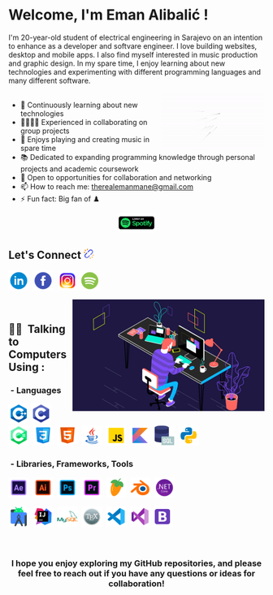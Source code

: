 <h1>
  Welcome, I'm Eman Alibalić !
</h1>




I'm 20-year-old student of electrical engineering in Sarajevo on an intention to enhance as a developer and softvare engineer. I love building websites, desktop and mobile apps. I also find myself interested in music production and graphic design. In my spare time, I enjoy learning about new technologies and experimenting with different programming languages and many different software.<br /><br />
<img width="40%" align="right" alt="Github Image" src="https://github.com/EmanMane/emanmane/blob/main/Github%20Welcome/EmanMane%20Logo%20Animation.gif" />

- 🔬 Continuously learning about new technologies
- 👨‍👩‍👧‍👦 Experienced in collaborating on group projects
- 🎸 Enjoys playing and creating music in spare time
- 📚 Dedicated to expanding programming knowledge through personal<br /> projects and academic coursework
- 🤝 Open to opportunities for collaboration and networking
- 📫 How to reach me: [therealemanmane@gmail.com](mailto:therealemanmane@gmail.com)
- ⚡ Fun fact: Big fan of ♟️



<div align="center">
<a href="https://open.spotify.com/artist/6eHhY7ZhojI0Qx9odjij2R" target="_blank"><img src="https://github.com/EmanMane/emanmane/blob/main/Github%20Welcome/spotify-button.png" alt="Spotify" width="15%" height="15%" /></a></div>

## Let's Connect <img src="https://github.com/EmanMane/emanmane/blob/main/Github%20Welcome/broken-link-chain.svg" width=20 height=20 /> 

[<img src='https://github.com/EmanMane/emanmane/blob/main/Github%20Welcome/icons8-linkedin.svg' alt='linkedin' height='40'>](https://www.linkedin.com/in/eman-alibali%C4%87-482139247)&nbsp;  [<img src='https://github.com/EmanMane/emanmane/blob/main/Github%20Welcome/icons8-facebook.svg' alt='facebook' height='40'>](https://www.facebook.com/profile.php?id=100007735907794)&nbsp;  [<img src='https://github.com/EmanMane/emanmane/blob/main/Github%20Welcome/icons8-instagram.svg' alt='instagram' height='40'>](https://www.instagram.com/therealemanmane/)&nbsp;[<img src='https://github.com/EmanMane/emanmane/blob/main/Github%20Welcome/icons8-spotify.svg' alt='spotify' height='40'>](https://open.spotify.com/artist/6eHhY7ZhojI0Qx9odjij2R)&nbsp;  

<img alt="Coding Gif" src="https://github.com/EmanMane/emanmane/blob/main/Github%20Welcome/Gif.gif" height="220" align="right"/>&nbsp;
 <br/>
 
## 👨‍💻 &nbsp;Talking to Computers Using :

### &nbsp;- Languages

<img src = 'https://github.com/EmanMane/emanmane/blob/main/Github%20Welcome/icons8-c%2B%2B.svg' height='40'/>&nbsp;<img src = 'https://github.com/EmanMane/emanmane/blob/main/Github%20Welcome/icons8-c-programming.svg' height='40'/>&nbsp;<img src = 'https://github.com/EmanMane/emanmane/blob/main/Github%20Welcome/icons8-c-sharp-logo-2.svg' height='40'/>&nbsp; <img src = 'https://github.com/EmanMane/emanmane/blob/main/Github%20Welcome/icons8-css3-48.png' width='40'/>&nbsp; <img src = 'https://github.com/EmanMane/emanmane/blob/main/Github%20Welcome/icons8-html-5.svg' width='40'/>&nbsp; <img src = 'https://github.com/EmanMane/emanmane/blob/main/Github%20Welcome/icons8-java.svg' width='40'/>&nbsp; <img src = 'https://github.com/EmanMane/emanmane/blob/main/Github%20Welcome/icons8-javascript.svg' width='40'/>&nbsp; <img src = 'https://github.com/EmanMane/emanmane/blob/main/Github%20Welcome/icons8-kotlin.svg' width='40'/>&nbsp; <img src = 'https://github.com/EmanMane/emanmane/blob/main/Github%20Welcome/icons8-sql-60.png' width='40'/>&nbsp; <img src = 'https://github.com/EmanMane/emanmane/blob/main/Github%20Welcome/icons8-python.svg' width='40'/>&nbsp;

### &nbsp;- Libraries, Frameworks, Tools  


<img src = 'https://github.com/EmanMane/emanmane/blob/main/Github%20Welcome/apps/icons8-adobe-after-effects.svg' height='40'/>&nbsp;
<img src = 'https://github.com/EmanMane/emanmane/blob/main/Github%20Welcome/apps/icons8-adobe-illustrator.svg' height='40'/>&nbsp;
<img src = 'https://github.com/EmanMane/emanmane/blob/main/Github%20Welcome/apps/icons8-adobe-photoshop.svg' height='40'/>&nbsp;
<img src = 'https://github.com/EmanMane/emanmane/blob/main/Github%20Welcome/apps/icons8-adobe-premiere-pro.svg' height='40'/>&nbsp;
<img src = "https://github.com/EmanMane/emanmane/blob/main/Github%20Welcome/apps/icons8-fl-studio.svg" height="40"/>&nbsp;
<img src = "https://github.com/EmanMane/emanmane/blob/main/Github%20Welcome/apps/icons8-blender-3d.svg" height="40"/>&nbsp;
<img src = 'https://github.com/EmanMane/emanmane/blob/main/Github%20Welcome/icons8-.net-framework.svg' height='40'/>&nbsp;

<img src = 'https://github.com/EmanMane/emanmane/blob/main/Github%20Welcome/apps/icons8-android-studio.svg' height='40'/>&nbsp;
<img src = "https://github.com/EmanMane/emanmane/blob/main/Github%20Welcome/apps/icons8-intellij-idea.svg" height="40"/>&nbsp;
<img src = "https://github.com/EmanMane/emanmane/blob/main/Github%20Welcome/apps/icons8-mysql-logo.svg" height="40"/>&nbsp;
<img src = "https://github.com/EmanMane/emanmane/blob/main/Github%20Welcome/apps/icons8-texshop-48.png" height="40"/>&nbsp;
<img src = "https://github.com/EmanMane/emanmane/blob/main/Github%20Welcome/apps/icons8-visual-studio-code-2019.svg" height="40"/>&nbsp;
<img src = "https://github.com/EmanMane/emanmane/blob/main/Github%20Welcome/apps/icons8-visual-studio.svg" height="40"/>
<img src = "https://github.com/EmanMane/emanmane/blob/main/Github%20Welcome/icons8-bootstrap.svg" height="40"/>&nbsp;


### &nbsp;<p align="center">I hope you enjoy exploring my GitHub repositories, and please feel free to reach out if you have any questions or ideas for collaboration!

